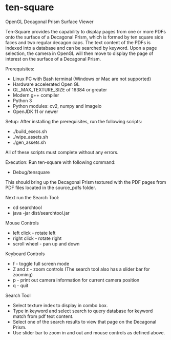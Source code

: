 # ten-square
OpenGL Decagonal Prism Surface Viewer

Ten-Square provides the capability to display pages from one or more PDFs onto the surface
of a Decagonal Prism, which is formed by ten square side faces and two regular decagon caps.
The text content of the PDFs is indexed into a database and can be searched by keyword.
Upon a page selection, the camera in OpenGL will then move to display the page of interest
on the surface of a Decagonal Prism.

Prerequisites:
* Linux PC with Bash terminal (Windows or Mac are not supported)
* Hardware accelerated Open GL
* GL_MAX_TEXTURE_SIZE of 16384 or greater
* Modern g++ compiler
* Python 3 
* Python modules: cv2, numpy and imageio
* OpenJDK 11 or newer

Setup:
After installing the prerequisites, run the following scripts:
* ./build_execs.sh
* ./wipe_assets.sh
* ./gen_assets.sh

All of these scripts must complete without any errors.

Execution:
Run ten-square with following command:
* Debug/tensquare

This should bring up the Decagonal Prism textured with the PDF pages from PDF files located
in the source_pdfs folder.

Next run the Search Tool:
* cd searchtool
* java -jar dist/searchtool.jar

Mouse Controls
* left click - rotate left
* right click - rotate right
* scroll wheel - pan up and down

Keyboard Controls
* f - toggle full screen mode
* Z and z - zoom controls (The search tool also has a slider bar for zooming)
* p - print out camera information for current camera position
* q - quit

Search Tool

* Select texture index to display in combo box.
* Type in keyword and select search to query database for keyword match from pdf text content.
* Select one of the search results to view that page on the Decagonal Prism.
* Use slider bar to zoom in and out and mouse controls as defined above.